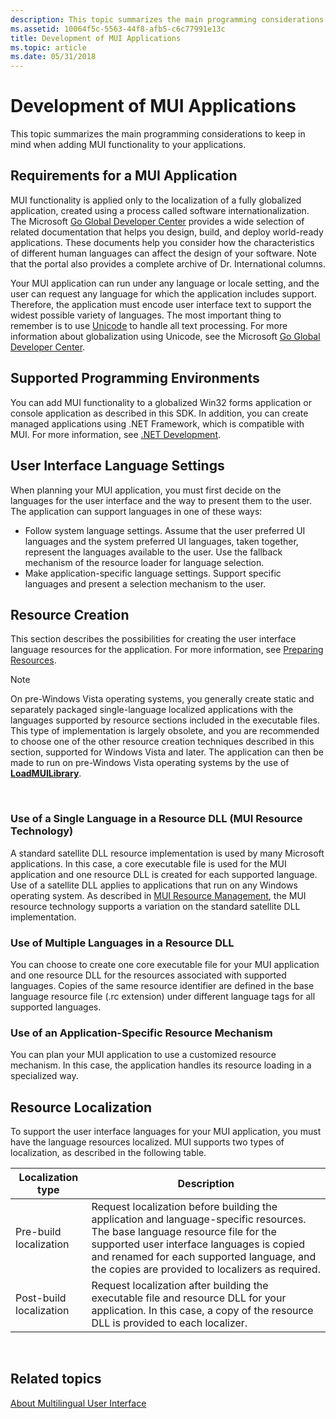 ```yaml
---
description: This topic summarizes the main programming considerations to keep in mind when adding MUI functionality to your applications.
ms.assetid: 10064f5c-5563-44f8-afb5-c6c77991e13c
title: Development of MUI Applications
ms.topic: article
ms.date: 05/31/2018
---
```


# Development of MUI Applications

This topic summarizes the main programming considerations to keep in mind when adding MUI functionality to your applications.

## Requirements for a MUI Application

MUI functionality is applied only to the localization of a fully globalized application, created using a process called software internationalization. The Microsoft [Go Global Developer Center](https://msdn.microsoft.com/goglobal) provides a wide selection of related documentation that helps you design, build, and deploy world-ready applications. These documents help you consider how the characteristics of different human languages can affect the design of your software. Note that the portal also provides a complete archive of Dr. International columns.

Your MUI application can run under any language or locale setting, and the user can request any language for which the application includes support. Therefore, the application must encode user interface text to support the widest possible variety of languages. The most important thing to remember is to use [Unicode](unicode.md) to handle all text processing. For more information about globalization using Unicode, see the Microsoft [Go Global Developer Center](https://msdn.microsoft.com/goglobal).

## Supported Programming Environments

You can add MUI functionality to a globalized Win32 forms application or console application as described in this SDK. In addition, you can create managed applications using .NET Framework, which is compatible with MUI. For more information, see [.NET Development](/previous-versions/ff361664(v=vs.100)).

## User Interface Language Settings

When planning your MUI application, you must first decide on the languages for the user interface and the way to present them to the user. The application can support languages in one of these ways:

-   Follow system language settings. Assume that the user preferred UI languages and the system preferred UI languages, taken together, represent the languages available to the user. Use the fallback mechanism of the resource loader for language selection.
-   Make application-specific language settings. Support specific languages and present a selection mechanism to the user.

## Resource Creation

This section describes the possibilities for creating the user interface language resources for the application. For more information, see [Preparing Resources](preparing-resources.md).

> [!Note]  
> On pre-Windows Vista operating systems, you generally create static and separately packaged single-language localized applications with the languages supported by resource sections included in the executable files. This type of implementation is largely obsolete, and you are recommended to choose one of the other resource creation techniques described in this section, supported for Windows Vista and later. The application can then be made to run on pre-Windows Vista operating systems by the use of [**LoadMUILibrary**](/windows/desktop/api/Muiload/nf-muiload-loadmuilibrarya).

 

### Use of a Single Language in a Resource DLL (MUI Resource Technology)

A standard satellite DLL resource implementation is used by many Microsoft applications. In this case, a core executable file is used for the MUI application and one resource DLL is created for each supported language. Use of a satellite DLL applies to applications that run on any Windows operating system. As described in [MUI Resource Management](mui-resource-management.md), the MUI resource technology supports a variation on the standard satellite DLL implementation.

### Use of Multiple Languages in a Resource DLL

You can choose to create one core executable file for your MUI application and one resource DLL for the resources associated with supported languages. Copies of the same resource identifier are defined in the base language resource file (.rc extension) under different language tags for all supported languages.

### Use of an Application-Specific Resource Mechanism

You can plan your MUI application to use a customized resource mechanism. In this case, the application handles its resource loading in a specialized way.

## Resource Localization

To support the user interface languages for your MUI application, you must have the language resources localized. MUI supports two types of localization, as described in the following table.



| Localization type       | Description                                                                                                                                                                                                                                                                |
|-------------------------|----------------------------------------------------------------------------------------------------------------------------------------------------------------------------------------------------------------------------------------------------------------------------|
| Pre-build localization  | Request localization before building the application and language-specific resources. The base language resource file for the supported user interface languages is copied and renamed for each supported language, and the copies are provided to localizers as required. |
| Post-build localization | Request localization after building the executable file and resource DLL for your application. In this case, a copy of the resource DLL is provided to each localizer.                                                                                                     |



 

## Related topics

<dl> <dt>

[About Multilingual User Interface](about-multilingual-user-interface.md)
</dt> </dl>

 

 

